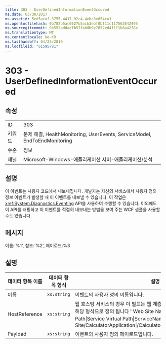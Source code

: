 ```yaml
---
title: 303 - UserDefinedInformationEventOccured
ms.date: 03/30/2017
ms.assetid: 5ed5acaf-3755-4417-92c4-4ebc8e854ca1
ms.openlocfilehash: 0b782b5ac0527b5acb3ebf0bf11c117563042495
ms.sourcegitcommit: 9b552addadfb57fab0b9e7852ed4f1f1b8a42f8e
ms.translationtype: MT
ms.contentlocale: ko-KR
ms.lasthandoff: 04/23/2019
ms.locfileid: "61595781"
---
```

# <a name="303---userdefinedinformationeventoccured"></a>303 - UserDefinedInformationEventOccured
## <a name="properties"></a>속성  
  
|||  
|-|-|  
|ID|303|  
|키워드|문제 해결, HealthMonitoring, UserEvents, ServiceModel, EndToEndMonitoring|  
|수준|정보|  
|채널|Microsoft-Windows-애플리케이션 서버-애플리케이션/분석|  
  
## <a name="description"></a>설명  
 이 이벤트는 사용자 코드에서 내보내집니다. 개발자는 자신의 서비스에서 사용자 정의 정보 이벤트가 발생할 때 이 이벤트를 내보낼 수 있습니다. 이 작업은 <xref:System.Diagnostics.Eventing> API를 사용하여 수행할 수 있습니다. 이외에도 이 API를 래핑하고 이 이벤트를 적절히 내보내는 방법을 보여 주는 WCF 샘플을 사용할 수도 있습니다.  
  
## <a name="message"></a>메시지  
 이름:'%1', 참조:'%2', 페이로드:%3  
  
## <a name="details"></a>설명  
  
|데이터 항목 이름|데이터 항목 형식|설명|  
|--------------------|--------------------|-----------------|  
|이름|`xs:string`|이벤트의 사용자 정의 이름입니다.|  
|HostReference|`xs:string`|웹 호스팅 서비스의 경우 이 필드는 웹 계층의 서비스를 고유하게 식별합니다. 해당 형식으로 정의 됩니다 ' Web Site Name Application Virtual Path&#124;Service Virtual Path&#124;ServiceName'. 예제: 'Default Web Site/CalculatorApplication&#124;/CalculatorService.svc&#124;CalculatorService'.|  
|Payload|`xs:string`|이벤트의 사용자 정의 페이로드입니다.|
